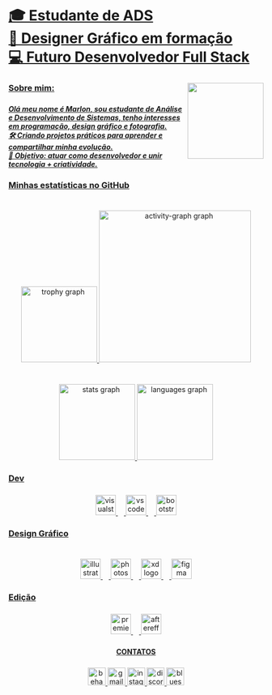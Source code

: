 <div>
  <a href="https://github.com/mnldev65">
</div>

<h1 align="left">🎓 Estudante de ADS <br>🎨 Designer Gráfico em formação<br>💻 Futuro Desenvolvedor Full Stack</h1>

###

<img align="right" height="150" src="https://media4.giphy.com/media/v1.Y2lkPTc5MGI3NjExNHE0MDVzbHNxOHZrZzFvNmk3OTh5amd6aHUzNTFsbHE0NDhmbzJraiZlcD12MV9pbnRlcm5hbF9naWZfYnlfaWQmY3Q9Zw/DgRwyE907URnBBpwro/giphy.gif"  />

###

<h3 align="left">Sobre mim:</h3>

###

<h5 align="left">Olá meu nome é Marlon, sou estudante de Análise e Desenvolvimento de Sistemas, tenho interesses em programação, design gráfico e fotografia.<br>🛠️ Criando projetos práticos para aprender e compartilhar minha evolução.<br>🎯 Objetivo: atuar como desenvolvedor e unir tecnologia + criatividade.</h5>

###

<h3 align="left">Minhas estatísticas no GitHub</h3>

###

<br clear="both">

<div align="center">
  <img src="https://github-profile-trophy.vercel.app?username=mnldev65&theme=nord&column=-1&row=1&margin-w=8&margin-h=8&no-bg=false&no-frame=false&order=4" height="150" alt="trophy graph"  />
  <img src="https://github-readme-activity-graph.vercel.app/graph?username=mnldev65&radius=16&theme=react&area=true&order=5" height="300" alt="activity-graph graph"  />
</div>

###

<br clear="both">

<div align="center">
  <img src="https://github-readme-stats.vercel.app/api?username=mnldev65&hide_title=false&hide_rank=false&show_icons=true&include_all_commits=true&count_private=true&disable_animations=false&theme=dark&locale=pt-br&hide_border=true&order=1" height="150" alt="stats graph" />
  <img src="https://github-readme-stats.vercel.app/api/top-langs?username=mnldev65&locale=pt-br&hide_title=false&layout=compact&card_width=320&langs_count=5&theme=dark&hide_border=true&order=2" height="150" alt="languages graph"  />
</div>

###

<h3 align="left">Dev</h3>

###

<div align="center">
  <img src="https://cdn.jsdelivr.net/gh/devicons/devicon/icons/visualstudio/visualstudio-plain.svg" height="40" alt="visualstudio logo"  />
  <img width="12" />
  <img src="https://cdn.jsdelivr.net/gh/devicons/devicon/icons/vscode/vscode-original.svg" height="40" alt="vscode logo"  />
  <img width="12" />
  <img src="https://cdn.jsdelivr.net/gh/devicons/devicon/icons/bootstrap/bootstrap-original.svg" height="40" alt="bootstrap logo"  />
</div>

###

<h3 align="left">Design Gráfico</h3>

###

<br clear="both">

<div align="center">
  <img src="https://cdn.jsdelivr.net/gh/devicons/devicon/icons/illustrator/illustrator-plain.svg" height="40" alt="illustrator logo"  />
  <img width="12" />
  <img src="https://cdn.jsdelivr.net/gh/devicons/devicon/icons/photoshop/photoshop-plain.svg" height="40" alt="photoshop logo"  />
  <img width="12" />
  <img src="https://cdn.jsdelivr.net/gh/devicons/devicon/icons/xd/xd-plain.svg" height="40" alt="xd logo"  />
  <img width="12" />
  <img src="https://cdn.jsdelivr.net/gh/devicons/devicon/icons/figma/figma-original.svg" height="40" alt="figma logo"  />
</div>

###

<h3 align="left">Edição</h3>

###

<div align="center">
  <img src="https://cdn.jsdelivr.net/gh/devicons/devicon/icons/premierepro/premierepro-plain.svg" height="40" alt="premierepro logo"  />
  <img width="12" />
  <img src="https://cdn.jsdelivr.net/gh/devicons/devicon/icons/aftereffects/aftereffects-original.svg" height="40" alt="aftereffects logo"  />
</div>

###

<h4 align="center">CONTATOS</h4>

###

<div align="center">
  <img src="https://img.shields.io/static/v1?message=Behance&logo=behance&label=&color=1769ff&logoColor=white&labelColor=&style=for-the-badge" height="35" alt="behance logo"  />
  <img src="https://img.shields.io/static/v1?message=Gmail&logo=gmail&label=&color=D14836&logoColor=white&labelColor=&style=for-the-badge" height="35" alt="gmail logo"  />
  <img src="https://img.shields.io/static/v1?message=Instagram&logo=instagram&label=&color=E4405F&logoColor=white&labelColor=&style=for-the-badge" height="35" alt="instagram logo"  />
  <img src="https://img.shields.io/static/v1?message=Discord&logo=discord&label=&color=7289DA&logoColor=white&labelColor=&style=for-the-badge" height="35" alt="discord logo"  />
  <img src="https://img.shields.io/static/v1?message=Bluesky&logo=bluesky&label=&color=0285FF&logoColor=white&labelColor=&style=for-the-badge" height="35" alt="bluesky logo"  />
</div>

###
